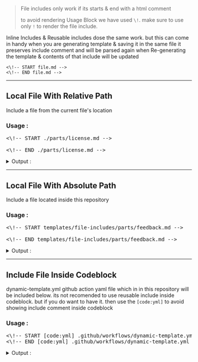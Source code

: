 > File includes only work if its starts & end with a html comment 
>
> to avoid rendering Usage Block we have used `\!`. make sure to use only `!` to render the file include.

Inline Includes & Reusable includes dose the same work. but this can come in handy when you are generating template & saving it in the same file
it preserves include comment and will be parsed again when Re-generating the template & contents of that include will be updated

```
<\!-- START file.md --> 
<\!-- END file.md --> 
```

---

## Local File With Relative Path
Include a file from the current file's location 

### Usage :

<pre>
<\!-- START ./parts/license.md -->

<\!-- END ./parts/license.md -->
</pre>

<details> 
<summary>Output :</summary>

<pre>
<!-- START ./parts/license.md -->
## 📜  License & Conduct
- [**The Unlicense**](https://github.com/PavanMudigonda/demo-action-dynamic-readme/blob/main/LICENSE) © [Varun Sridharan](website)
- [Code of Conduct]()
<!-- END ./parts/license.md -->
</pre>

</details>

---
## Local File With Absolute Path
Include a file located inside this repository

### Usage :

<pre>
<\!-- START templates/file-includes/parts/feedback.md -->

<\!-- END templates/file-includes/parts/feedback.md -->
</pre>

<details> 
<summary>Output :</summary>

<pre>
<!-- START templates/file-includes/parts/feedback.md -->
## 📣 Feedback
- ⭐ This repository if this project helped you! :wink:
- Create An [🔧 Issue](https://github.com/PavanMudigonda/demo-action-dynamic-readme/issues/) if you need help / found a bug
<!-- END templates/file-includes/parts/feedback.md -->
</pre>

</details>

---
## Include File Inside Codeblock
dynamic-template.yml github action yaml file which in in this repository will be included below. its not recomended to use reusable include inside codeblock. but if you do want to have it. then use the `[code:yml]` to avoid showing include comment inside codeblock

### Usage :

<pre>
<\!-- START [code:yml] .github/workflows/dynamic-template.yml -->
<\!-- END [code:yml] .github/workflows/dynamic-template.yml -->
</pre>

<details> 
<summary>Output :</summary>

<!-- START [code:yml] .github/workflows/dynamic-template.yml -->
```yml
name: Dynamic Template

on:
  push:
    paths:
      - templates/**
      - .github/markdown-templates/**
      - .github/scripts/**
      - README.md
    branches:
      - main
  workflow_dispatch:

jobs:
  update_templates:
    name: "Update Templates"
    runs-on: ubuntu-latest
    steps:
      - name: "📥  Fetching Repository Contents"
        uses: actions/checkout@main

      - name: "💾  Github Repository Metadata"
        uses: varunsridharan/action-repository-meta@main
        env:
          GITHUB_TOKEN: 

      - name: "Setup PHP with pecl extension"
        uses: shivammathur/setup-php@v2
        with:
          php-version: '7.4'

      - name: "Regenerate Templates Files"
        run: php .github/scripts/create-markdown.php

      - name: "Updated Generated Template"
        run: |
          git config --global user.email "githubactionbot@gmail.com"
          git config --global user.name "Github Action Bot"
          git add -f ./templates/**
          if [ "$(git status --porcelain)" != "" ]; then
            git commit -m "Template Files Regenerated"
            git push "https://x-access-token:$GITHUB_TOKEN@github.com/$GITHUB_REPOSITORY"
          fi
        env:
          GITHUB_TOKEN: 

      - name: "💫  Dynamic Template Render"
        uses: varunsridharan/action-dynamic-readme@main
        with:
          global_template_repository: varunsridharan/varunsridharan
          files: |
            README.md
            templates/variables/defaults.md=output/variables/defaults.md
            templates/file-includes/inline.md=output/file-includes/inline.md
            templates/file-includes/reusable-includes.md=output/file-includes/reusable-includes.md
        env:
          GITHUB_TOKEN: 

```<!-- END [code:yml] .github/workflows/dynamic-template.yml -->

</details>

---
## Including File From A Remote Repository
You can include any type of file from any repository. if you want to include from a **Private** Repository then you have to provide **Github Personal Access Token** Instead **Github Token** in action's workflow file

### Usage :

```
Include from remote repository
<\!-- START {owner}/{repo}/{filepath}/{file} -->
<\!-- END {owner}/{repo}/{filepath}/{file} -->


Include from remote repository with specific branch
<\!-- START {owner}/{name}@{branch}/{filepath}/{file} -->
<\!-- END {owner}/{name}@{branch}/{filepath}/{file} -->
```
> **Note** : use `@` when loading files from specific branch
>
> Example : [`octocat/Spoon-Knife@master/README.md`](https://github.com/octocat/Spoon-Knife) file will be loaded below.
>
> Using : 

```
<\!-- START octocat/Spoon-Knife@master/README.md -->
<\!-- END octocat/Spoon-Knife@master/README.md -->
```

<details> 
<summary>Output :</summary>

<pre>
<!-- START octocat/Spoon-Knife@master/README.md -->
<!-- END octocat/Spoon-Knife@master/README.md -->
</pre>

</details>

---
## Including File From Global Repository Template
You can also configure a global template repository in action's workflow like `GLOBAL_TEMPLATE_REPOSITORY` and actions takes care of loading files from it. when using global template option you dont need to provide configure repository details in the include comment instead just load file like `<\!-- include file.md -->`

### Usage :

```
<\!-- START sponsor.md -->
<\!-- END sponsor.md -->
```

> If `sponsor.md` not found it current repository then it will check for the same in Global Template Repository & if found it will be loaded.

<details> 
<summary>Output :</summary>

<pre>
<!-- START sponsor.md -->
## 💰 Sponsor
[I][twitter] fell in love with open-source in 2013 and there has been no looking back since! You can read more about me [here][website].
If you, or your company, use any of my projects or like what I’m doing, kindly consider backing me. I'm in this for the long run.

- ☕ How about we get to know each other over coffee? Buy me a cup for just [**$9.99**][buymeacoffee]
- ☕️☕️ How about buying me just 2 cups of coffee each month? You can do that for as little as [**$9.99**][buymeacoffee]
- 🔰         We love bettering open-source projects. Support 1-hour of open-source maintenance for [**$24.99 one-time?**][paypal]
- 🚀         Love open-source tools? Me too! How about supporting one hour of open-source development for just [**$49.99 one-time ?**][paypal]



## Connect & Say 👋
- **Follow** me on [👨‍💻 Github][github] and stay updated on free and open-source software
- **Follow** me on [🐦 Twitter][twitter] to get updates on my latest open source projects
- **Message** me on [📠 Telegram][telegram]
- **Follow** my pet on [Instagram][sofythelabrador] for some _dog-tastic_ updates!

---

<p align="center">
<i>Built With ♥ By <a href="https://sva.onl/twitter"  target="_blank" rel="noopener noreferrer">Varun Sridharan</a> 🇮🇳 </i>
</p>

---

<!-- Personl Links -->
[paypal]: https://sva.onl/paypal
[buymeacoffee]: https://sva.onl/buymeacoffee
[sofythelabrador]: https://www.instagram.com/sofythelabrador/
[github]: https://sva.onl/github/
[twitter]: https://sva.onl/twitter/
[telegram]: https://sva.onl/telegram/
[email]: https://sva.onl/email
[website]: https://sva.onl/website/
<!-- END sponsor.md -->
</pre>

</details>

---

